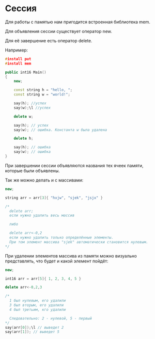 # Сессия
Для работы с памятью нам пригодится встроенная библиотека mem.

Для объявления сессии существует оператор new.

Для её завершение есть оператор delete.

Например:
```C++
#install put
#install mem

public int16 Main()
{
    new;

    const string h = "hello, ";
    const string w = "world!";

    say(h); //успех
    say(w);\l //успех

    delete w;

    say(h); // успех
    say(w); // ошибка. Константа w была удалена

    delete h;

    say(h); // ошибка
    say(w); // ошибка
}
```
При завершении сессии объявляются названия тех ячеек памяти,
которые были объявлены.

Так же можно делать и с массивами:
```C++
new;

string arr = arr[3]{ "hxjw", "sjek", "jsjx" }

/*
  delete arr;
  если нужно удалить весь массив

  либо

  delete arr<-0,2
  если нужно удалить только определённые элементы.
  При том элемент массива "sjek" автоматически становится нулевым.
*/
```
При удалении элементов массива из памяти можно визуально представлять,
что будет и какой элемент пойдёт:
```C++
new;

int16 arr = arr[5]{ 1, 2, 3, 4, 5 }

delete arr<-0,2,3

/*
  1 был нулевым, его удалили
  3 был вторым, его удалили
  4 был третьим, кго удалили

  Следовательно: 2 - нулевой, 5 - первый
*/
say(arr[0]);\l // выведет 2
say(arr[1]); // выведет 5
```

